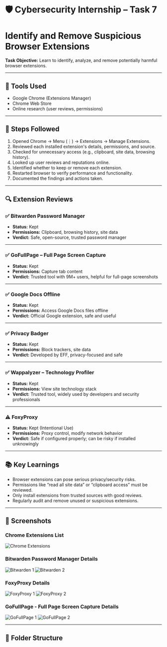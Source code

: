 # 🛡️ Cybersecurity Internship – Task 7
#  Identify and Remove Suspicious Browser Extensions

**Task Objective:** Learn to identify, analyze, and remove potentially harmful browser extensions.

---

## 🔧 Tools Used
- Google Chrome (Extensions Manager)
- Chrome Web Store
- Online research (user reviews, permissions)

---

## 📝 Steps Followed

1. Opened Chrome → Menu (⋮) → Extensions → Manage Extensions.
2. Reviewed each installed extension's details, permissions, and source.
3. Checked for unnecessary access (e.g., clipboard, site data, browsing history).
4. Looked up user reviews and reputations online.
5. Identified whether to keep or remove each extension.
6. Restarted browser to verify performance and functionality.
7. Documented the findings and actions taken.

---

## 🔍 Extension Reviews

### ✅ Bitwarden Password Manager
- **Status:** Kept  
- **Permissions:** Clipboard, browsing history, site data  
- **Verdict:** Safe, open-source, trusted password manager  

---

### ✅ GoFullPage – Full Page Screen Capture
- **Status:** Kept  
- **Permissions:** Capture tab content  
- **Verdict:** Trusted tool with 9M+ users, helpful for full-page screenshots  

---

### ✅ Google Docs Offline
- **Status:** Kept  
- **Permissions:** Access Google Docs files offline  
- **Verdict:** Official Google extension, safe and useful  

---

### ✅ Privacy Badger
- **Status:** Kept  
- **Permissions:** Block trackers, site data  
- **Verdict:** Developed by EFF, privacy-focused and safe  

---

### ✅ Wappalyzer – Technology Profiler
- **Status:** Kept  
- **Permissions:** View site technology stack  
- **Verdict:** Trusted tool, widely used by developers and security professionals  

---

### ⚠️ FoxyProxy
- **Status:** Kept (Intentional Use)  
- **Permissions:** Proxy control, modify network behavior  
- **Verdict:** Safe if configured properly; can be risky if installed unknowingly  

---

## 📚 Key Learnings

- Browser extensions can pose serious privacy/security risks.
- Permissions like “read all site data” or “clipboard access” must be reviewed.
- Only install extensions from trusted sources with good reviews.
- Regularly audit and remove unused or suspicious extensions.

---

## 📸 Screenshots

### Chrome Extensions List
![Chrome Extensions](screenshots/1_Chrome%20Extensions.png)

### Bitwarden Password Manager Details
![Bitwarden 1](screenshots/3_Bitwarden%20Password%20Manager.png)
![Bitwarden 2](screenshots/4_Bitwarden%20Password%20Manager.png)

### FoxyProxy Details
![FoxyProxy 1](screenshots/6_FoxyProxy.png)
![FoxyProxy 2](screenshots/7_FoxyProxy.png)

### GoFullPage - Full Page Screen Capture Details
![GoFullPage 1](screenshots/8_GoFullPage%20-%20Full%20Page%20Screen%20Capture.png)
![GoFullPage 2](screenshots/9_GoFullPage%20-%20Full%20Page%20Screen%20Capture.png)

---

## 📁 Folder Structure

